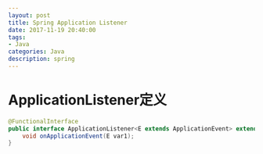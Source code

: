 ```yaml
---
layout: post
title: Spring Application Listener
date: 2017-11-19 20:40:00
tags:
- Java
categories: Java
description: spring
---
```


# ApplicationListener定义
```java
@FunctionalInterface
public interface ApplicationListener<E extends ApplicationEvent> extends EventListener {
    void onApplicationEvent(E var1);
}
```
